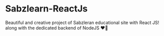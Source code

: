 # Sabzlearn-ReactJs
Beautiful and creative project of Sabzleran educational site with React JS! along with the dedicated backend of NodeJS ❤️‍🔥